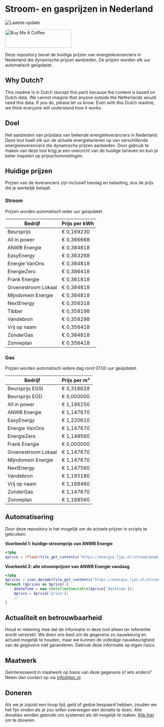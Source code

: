 # Stroom- en gasprijzen in Nederland

![Laatste update](https://img.shields.io/badge/laatste%20update-2024--07--08%2021%3A00%20CET-brightgreen)

<a href="https://www.buymeacoffee.com/Lars-" target="_blank"><img src="https://cdn.buymeacoffee.com/buttons/v2/default-orange.png" alt="Buy Me A Coffee" height="60" style="height: 60px !important;width: 217px !important;" ></a>

Deze repository bevat de huidige prijzen van energieleveranciers in Nederland die dynamische prijzen aanbieden. De prijzen worden elk uur automatisch geüpdatet.

## Why Dutch?

This readme is in Dutch (except this part) because the content is based on Dutch data. We cannot imagine that anyone outside the Netherlands would need this data. If you do, please let us know. Even with this Dutch readme, we think
everyone will understand how it works.

## Doel

Het aanbieden van prijsdata van bekende energieleveranciers in Nederland. Deze tool haalt elk uur de actuele energietarieven op van verschillende energieleveranciers die dynamische prijzen aanbieden. Door gebruik te maken van deze tool
krijg je een overzicht van de huidige tarieven en kun je beter inspelen op prijsschommelingen.

## Huidige prijzen

Prijzen van de leveranciers zijn inclusief toeslag en belasting, dus de prijs die je werkelijk betaalt.

### Stroom

Prijzen worden automatisch ieder uur geüpdatet.

 Bedrijf | Prijs per kWh 
---------|---------------
Beursprijs | € 0,169230
All in power | € 0,366668
ANWB Energie | € 0,384818
EasyEnergy | € 0,363268
Energie VanOns | € 0,384818
EnergieZero | € 0,386418
Frank Energie | € 0,361818
Groenestroom Lokaal | € 0,384818
Mijndomein Energie | € 0,384818
NextEnergy | € 0,356318
Tibber | € 0,358198
Vandebron | € 0,358298
Vrij op naam | € 0,356418
ZonderGas | € 0,384818
Zonneplan | € 0,356418


### Gas

Prijzen worden automatisch iedere dag rond 07.00 uur geüpdatet.

 Bedrijf | Prijs per m³ 
---------|--------------
Beursprijs EGSI | € 0,316628
Beursprijs EOD | € 0,000000
All in power | € 1,196250
ANWB Energie | € 1,147670
EasyEnergy | € 1,220610
Energie VanOns | € 1,147670
EnergieZero | € 1,148560
Frank Energie | € 0,000000
Groenestroom Lokaal | € 1,147670
Mijndomein Energie | € 1,147670
NextEnergy | € 1,147560
Vandebron | € 1,195180
Vrij op naam | € 1,168460
ZonderGas | € 1,147670
Zonneplan | € 1,168560


## Automatisering

Door deze repository is het mogelijk om de actuele prijzen in scripts te gebruiken.

**Voorbeeld 1: huidige stroomprijs van ANWB Energie**

```php
<?php
$price = (float)file_get_contents('https://energie.ljpc.nl/stroom/anwb-energie-nu.txt');

```

**Voorbeeld 2: alle stroomprijzen van ANWB Energie vandaag**

```php
<?php
$prices = json_decode(file_get_contents('https://energie.ljpc.nl/stroom/all-in-power-vandaag.json'),true);
foreach ($prices as $price) {
    $dateTime = new \DateTimeImmutable($price['datetime']);
    $price = $price['price'];
    // ...
}
```

## Actualiteit en betrouwbaarheid

Houd er rekening mee dat de informatie in deze tool alleen ter referentie wordt verstrekt. We doen ons best om de gegevens zo nauwkeurig en actueel mogelijk te houden, maar we kunnen de volledige nauwkeurigheid van de gegevens niet
garanderen. Gebruik deze informatie op eigen risico.

## Maatwerk

Geïnteresseerd in maatwerk op basis van deze gegevens of iets anders? Neem dan contact op
via [info@ljpc.nl](mailto:info@ljpc.nl?subject=Energie%20prijzen).

## Doneren

Als we je zojuist een hoop tijd, geld of gedoe bespaard hebben, zouden we het fijn vinden als je zou willen overwegen een
donatie te doen. Alle donaties worden gebruikt om systemen als dit mogelijk te
maken. [Klik hier](https://www.buymeacoffee.com/Lars-) om te doneren.
